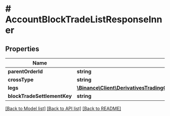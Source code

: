 # # AccountBlockTradeListResponseInner

## Properties

Name | Type | Description | Notes
------------ | ------------- | ------------- | -------------
**parentOrderId** | **string** |  | [optional]
**crossType** | **string** |  | [optional]
**legs** | [**\Binance\Client\DerivativesTradingOptions\Model\AccountBlockTradeListResponseInnerLegsInner[]**](AccountBlockTradeListResponseInnerLegsInner.md) |  | [optional]
**blockTradeSettlementKey** | **string** |  | [optional]

[[Back to Model list]](../../README.md#models) [[Back to API list]](../../README.md#endpoints) [[Back to README]](../../README.md)
